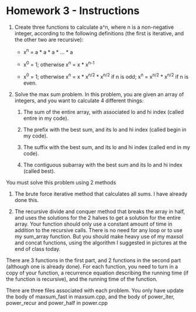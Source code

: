 # Homework 3 - Instructions

1. Create three functions to calculate a^n, where n is a non-negative integer, according to the following definitions (the first is iterative, and the other two are recursive):

	- x<sup>n</sup> = a * a * a * ... * a

	- x<sup>0</sup> = 1; otherwise x<sup>n</sup> = x * x<sup>n-1</sup>

	- x<sup>0</sup> = 1; otherwise x<sup>n</sup> = x * x<sup>n/2</sup> * x<sup>n/2</sup> if n is odd; x<sup>n</sup> = x<sup>n/2</sup> * x<sup>n/2</sup> if n is even.

2. Solve the max sum problem. In this problem, you are given an array of integers, and you want to calculate 4 different things:

	1. The sum of the entire array, with associated lo and hi index (called entire in my code).

	2. The prefix with the best sum, and its lo and hi index (called begin in my code).

	3. The suffix with the best sum, and its lo and hi index (called end in my code).

	4. The contiguous subarray with the best sum and its lo and hi index (called best).

You must solve this problem using 2 methods

1. The brute force iterative method that calculates all sums. I have already done this.

2. The recursive divide and conquer method that breaks the array in half, and uses the solutions for the 2 halves to get a solution for the entire array. Your function should only use a constant amount of time in addition to the recursive calls. There is no need for any loop or to use my sum_array function. But you should make heavy use of my maxsol and concat functions, using the algorithm I suggested in pictures at the end of class today.

There are 3 functions in the first part, and 2 functions in the second part (although one is already done). For each function, you need to turn in a copy of your function, a recurrence equation describing the running time (if the function is recursive), and the running time of the function.

There are three files associated with each problem. You only have update the body of maxsum_fast in maxsum.cpp, and the body of power_iter, power_recur and power_half in power.cpp